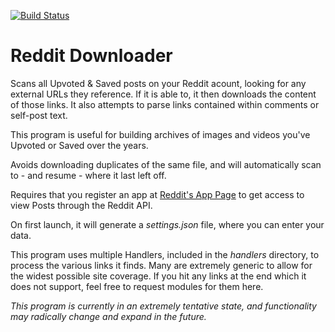 [![Build Status](https://travis-ci.org/shadowmoose/RedditDownloader.svg?branch=master)](https://travis-ci.org/shadowmoose/RedditDownloader)

# Reddit Downloader
Scans all Upvoted &amp; Saved posts on your Reddit acount, looking for any external URLs they reference. If it is able to, it then downloads the content of those links.
It also attempts to parse links contained within comments or self-post text.

This program is useful for building archives of images and videos you've Upvoted or Saved over the years.

Avoids downloading duplicates of the same file, and will automatically scan to - and resume - where it last left off.

Requires that you register an app at [Reddit's App Page](https://www.reddit.com/prefs/apps) to get access to view Posts through the Reddit API.

On first launch, it will generate a *settings.json* file, where you can enter your data.

This program uses multiple Handlers, included in the *handlers* directory, to process the various links it finds. Many are extremely generic to allow for the widest possible site coverage.
If you hit any links at the end which it does not support, feel free to request modules for them here.

*This program is currently in an extremely tentative state, and functionality may radically change and expand in the future.*